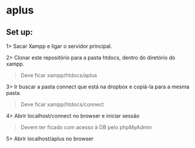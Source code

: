 # aplus

## Set up:

1> Sacar Xampp e ligar o servidor principal.

2> Clonar este repositório para a pasta htdocs, dentro do diretório do xampp.
> Deve ficar xampp/htdocs/aplus

3> Ir buscar a pasta connect que está na dropbox e copiá-la para a mesma pasta.
> Deve ficar xampp/htdocs/connect

4> Abrir localhost/connect no browser e iniciar sessão
> Devem ter ficado com acesso à DB pelo phpMyAdmin

5> Abrir localhost/aplus no browser

